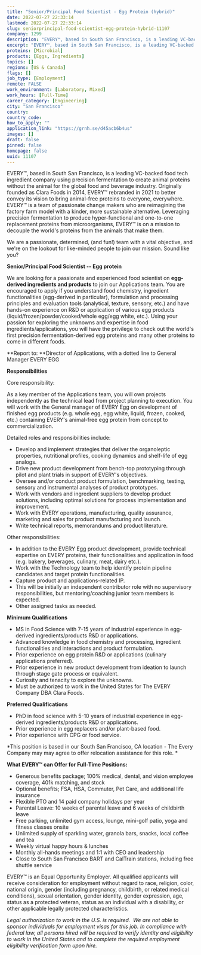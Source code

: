 ```yaml
---
title: "Senior/Principal Food Scientist - Egg Protein (hybrid)"
date: 2022-07-27 22:33:14
lastmod: 2022-07-27 22:33:14
slug: seniorprincipal-food-scientist-egg-protein-hybrid-11107
company: 1299
description: "EVERY™, based in South San Francisco, is a leading VC-backed food tech ingredient company using precision fermentation to create animal proteins without the animal for the global food and beverage industry. Originally founded as Clara Foods in 2014, EVERY™ rebranded in 2021 to better convey its vision to bring animal-free proteins to everyone, everywhere. EVERY™ is a team of passionate change makers who are reimagining the factory farm model with a kinder, more sustainable alternative."
excerpt: "EVERY™, based in South San Francisco, is a leading VC-backed food tech ingredient company using precision fermentation to create animal proteins without the animal for the global food and beverage industry. Originally founded as Clara Foods in 2014, EVERY™ rebranded in 2021 to better convey its vision to bring animal-free proteins to everyone, everywhere. EVERY™ is a team of passionate change makers who are reimagining the factory farm model with a kinder, more sustainable alternative."
proteins: [Microbial]
products: [Eggs, Ingredients]
topics: []
regions: [US & Canada]
flags: []
job_type: [Employment]
remote: FALSE
work_environment: [Laboratory, Mixed]
work_hours: [Full-Time]
career_category: [Engineering]
city: "San Francisco"
country: 
country_code: 
how_to_apply: ""
application_link: "https://grnh.se/d45acb6b4us"
images: []
draft: false
pinned: false
homepage: false
uuid: 11107
---
```

EVERY™, based in South San Francisco, is a leading VC-backed food tech
ingredient company using precision fermentation to create animal
proteins without the animal for the global food and beverage industry.
Originally founded as Clara Foods in 2014, EVERY™ rebranded in 2021 to
better convey its vision to bring animal-free proteins to everyone,
everywhere. EVERY™ is a team of passionate change makers who are
reimagining the factory farm model with a kinder, more sustainable
alternative. Leveraging precision fermentation to produce
hyper-functional and one-to-one replacement proteins from
microorganisms, EVERY™ is on a mission to decouple the world's proteins
from the animals that make them.

We are a passionate, determined, (and fun!) team with a vital objective,
and we\'re on the lookout for like-minded people to join our mission.
Sound like you?

**Senior/Principal Food Scientist -- Egg protein**

We are looking for a passionate and experienced food scientist
on **egg-derived ingredients and products** to join our Applications
team. You are encouraged to apply if you understand food chemistry,
ingredient functionalities (egg-derived in particular), formulation and
processing principles and evaluation tools (analytical, texture,
sensory, etc.) and have hands-on experience on R&D or application of
various egg products (liquid/frozen/powder/cooked/whole egg/egg white,
etc.). Using your passion for exploring the unknowns and expertise in
food ingredients/applications, you will have the privilege to check out
the world's first precision fermentation-derived egg proteins and many
other proteins to come in different foods.

**Report to: **Director of Applications, with a dotted line to General
Manager EVERY EGG

**Responsibilities**

Core responsibility: 

As a key member of the Applications team, you will own projects
independently as the technical lead from project planning to execution.
You will work with the General manager of EVERY Egg on development of
finished egg products (e.g. whole egg, egg white, liquid, frozen,
cooked, etc.) containing EVERY's animal-free egg protein from concept to
commercialization. 

Detailed roles and responsibilities include:

-   Develop and implement strategies that deliver the organoleptic
    properties, nutritional profiles, cooking dynamics and shelf-life of
    egg analogs.
-   Drive new product development from bench-top prototyping through
    pilot and plant trials in support of EVERY\'s objectives.
-   Oversee and/or conduct product formulation, benchmarking, testing,
    sensory and instrumental analyses of product prototypes.
-   Work with vendors and ingredient suppliers to develop product
    solutions, including optimal solutions for process implementation
    and improvement.
-   Work with EVERY operations, manufacturing, quality assurance,
    marketing and sales for product manufacturing and launch.
-   Write technical reports, memorandums and product literature.

Other responsibilities: 

-   In addition to the EVERY Egg product development, provide technical
    expertise on EVERY proteins, their functionalities and application
    in food (e.g. bakery, beverages, culinary, meat, dairy etc.).
-   Work with the Technology team to help identify protein pipeline
    candidates and target protein functionalities.
-   Capture product and applications-related IP.
-   This will be initially an independent contributor role with no
    supervisory responsibilities, but mentoring/coaching junior team
    members is expected.
-   Other assigned tasks as needed.

**Minimum Qualifications**

-   MS in Food Science with 7-15 years of industrial experience in
    egg-derived ingredients/products R&D or applications.
-   Advanced knowledge in food chemistry and processing, ingredient
    functionalities and interactions and product formulation.
-   Prior experience on egg protein R&D or applications (culinary
    applications preferred).
-   Prior experience in new product development from ideation to launch
    through stage gate process or equivalent.
-   Curiosity and tenacity to explore the unknowns.
-   Must be authorized to work in the United States for The EVERY
    Company DBA Clara Foods.

**Preferred Qualifications**

-   PhD in food science with 5-10 years of industrial experience in
    egg-derived ingredients/products R&D or applications.
-   Prior experience in egg replacers and/or plant-based food.
-   Prior experience with CPG or food service.

*This position is based in our South San Francisco, CA location - The
Every Company may may agree to offer relocation assistance for this
role. *

**What EVERY™ can Offer for Full-Time Positions:**

-   Generous benefits package; 100% medical, dental, and vision employee
    coverage, 401k matching, and stock
-   Optional benefits; FSA, HSA, Commuter, Pet Care, and additional life
    insurance
-   Flexible PTO and 14 paid company holidays per year
-   Parental Leave: 10 weeks of parental leave and 6 weeks of childbirth
    leave
-   Free parking, unlimited gym access, lounge, mini-golf patio, yoga
    and fitness classes onsite
-   Unlimited supply of sparkling water, granola bars, snacks, local
    coffee and tea
-   Weekly virtual happy hours & lunches
-   Monthly all-hands meetings and 1:1 with CEO and leadership
-   Close to South San Francisco BART and CalTrain stations, including
    free shuttle service

EVERY™ is an Equal Opportunity Employer. All qualified applicants will
receive consideration for employment without regard to race, religion,
color, national origin, gender (including pregnancy, childbirth, or
related medical conditions), sexual orientation, gender identity, gender
expression, age, status as a protected veteran, status as an individual
with a disability, or other applicable legally protected
characteristics.

*Legal authorization to work in the U.S. is required.  We are not able
to sponsor individuals for employment visas for this job. In compliance
with federal law, all persons hired will be required to verify identity
and eligibility to work in the United States and to complete the
required employment eligibility verification form upon hire.*
